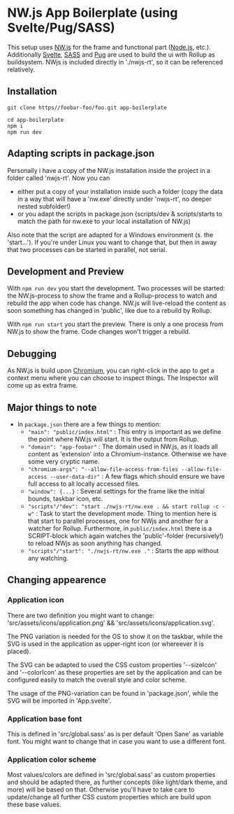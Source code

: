 # NW.js App Boilerplate (using Svelte/Pug/SASS)

This setup uses [NW.js](https://nwjs.io/) for the frame and functional part ([Node.js](https://nodejs.org/en/), etc.). Additionally [Svelte](https://svelte.dev/), [SASS](https://sass-lang.com/) and [Pug](https://pugjs.org/api/getting-started.html) are used to build the ui with Rollup as buildsystem.
NWjs is included directly in './nwjs-rt', so it can be referenced relatively.

## Installation

  ```
  git clone https//foobar-foo/foo.git app-boilerplate

  cd app-boilerplate
  npm i
  npm run dev
  ```

## Adapting scripts in package.json

Personally i have a copy of the NW.js installation inside the project in a folder called 'nwjs-rt'. Now you can 
- either put a copy of your installation inside such a folder (copy the data in a way that will have a 'nw.exe' directly under 'nwjs-rt', no deeper nested subfolder!)
- or you adapt the scripts in package.json (scripts/dev & scripts/starts to match the path for nw.exe to your local installation of NW.js)

Also note that the script are adapted for a Windows environment (s. the 'start...'). If you're under Linux you want to change that, but then in away that two processes can be started in parallel, not serial.

## Development and Preview

With ```npm run dev``` you start the development. Two processes will be started: the NW.js-process to show the frame and a Rollup-process to watch and rebuild the app when code has change. NW.js will live-reload the content as soon something has changed in 'public', like due to a rebuild by Rollup.

With ```npm run start``` you start the preview. There is only a one process from NW.js to show the frame. Code changes won't trigger a rebuild.

## Debugging

As NW.js is build upon [Chromium](https://www.chromium.org/chromium-projects/), you can right-click in the app to get a context menu where you can choose to inspect things. The Inspector will come up as extra frame.

## Major things to note

- In ```package.json``` there are a few things to mention:
  - ```"main": "public/index.html"```  : This entry is important as we define the point where NW.js will start. It is the output from Rollup.
  - ```"domain": "app-foobar"``` : The domain used in NW.js, as it loads all content as 'extension' into a Chromium-instance. Otherwise we have some very cryptic name.
  - ```"chromium-args": "--allow-file-access-from-files --allow-file-access --user-data-dir"``` : A few flags which should ensure we have full access to all locally accessed files.
  - ```"window": {...}``` : Several settings for the frame like the initial bounds, taskbar icon, etc.
  - ```"scripts"/"dev": "start ./nwjs-rt/nw.exe . && start rollup -c -w"``` : Task to start the development mode. Thing to mention here is that start to parallel processes, one for NWjs and another for a watcher for Rollup. Furthermore, in ```public/index.html``` there is a SCRIPT-block which again watches the 'public'-folder (recursively!) to reload NWjs as soon anything has changed.
  - ```"scripts"/"start": "./nwjs-rt/nw.exe ."``` : Starts the app without any watching.

## Changing appearence

### Application icon

There are two definition you might want to change: 'src/assets/icons/application.png' && 'src/assets/icons/application.svg'. 

The PNG variation is needed for the OS to show it on the taskbar, while the SVG is used in the application as upper-right icon (or whereever it is placed).

The SVG can be adapted to used the CSS custom properties '--sizeIcon' and '--colorIcon' as these properties are set by the application and can be configured easily to match the overall style and color scheme.

The usage of the PNG-variation can be found in 'package.json', while the SVG will be imported in 'App.svelte'.

### Application base font

This is defined in 'src/global.sass' as is per default 'Open Sane' as variable font. You might want to change that in case you want to use a different font.

### Application color scheme

Most values/colors are defined in 'src/global.sass' as custom properties and should be adapted there, as further concepts (like light/dark theme, and more) will be based on that. Otherwise you'll have to take care to update/change all further CSS custom properties which are build upon these base values.
